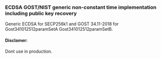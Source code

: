 ### ECDSA GOST/NIST generic non-constant time implementation including public key recovery

Generic ECDSA for SECP256k1 and GOST 34.11-2018 for Gost341012512paramSetA Gost341012512paramSetB.

#### Disclamer: 
Dont use in production.